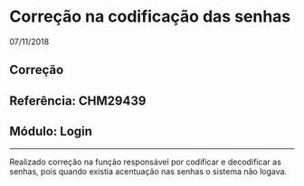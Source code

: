 # Correção na codificação das senhas
07/11/2018
## Correção
## Referência: CHM29439
## Módulo: Login
***

Realizado correção na função responsável por codificar e decodificar as senhas, pois quando existia acentuação nas senhas o sistema não logava.